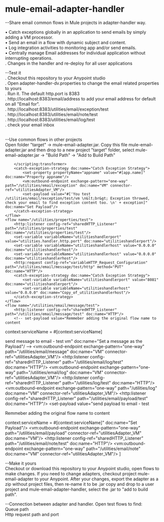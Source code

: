 # mule-email-adapter-handler

--Share email common flows in Mule projects in adapter-handler way.</br>

•	Catch exceptions globally in an application to send emails by simply adding a VM processor. </br>
•	Send an email in a flow with dynamic subject and content. </br>
•	Log integration activities to monitoring app and/or send emails. </br>
•	Centrally manage Email addresses for individual application without interrupting operations.</br>
.   Changes in the handler and re-deploy for all user applications</br>


--Test it</br>
. Checkout this repository to your Anypoint studio</br>
. Open adapter-handler-dv.properties to change the email related properties to yours</br>
. Run it. The default http.port is 8383</br>
. http://localhost:8383/email/address to add your email address for default on all "Email for".</br>
. http://localhost:8383/utilities/email/exception/test</br>
. http://localhost:8383/utilities/email/note/test</br>
. http://localhost:8383/utilities/email/log/test</br>
. check your email inbox</br><br/>

--Use common flows in other projects</br>
Open folder "target" -&gt; mule-email-adapter.jar. Copy this file mule-email-adapter.jar and then drop to a new project "target" folder, select mule-email-adapter.jar -&gt; "Build Path" -&gt; "Add to Build Path" <br/>


<![CDATA[
    <flow name="/utilities/email/exception/test">
        <http:listener config-ref="sharedHTTP_Listener" path="/utilities/email/exception/test" allowedMethods="GET" doc:name="/utilities/exception/test"/>
        <set-payload value="Kun Ji's test content as a payload." doc:name="Set test Payload"/>
        <scripting:transformer doc:name="throw exception">
            <scripting:script engine="JavaScript"><![CDATA[throw 'Throw a exception to test utilities-adapter VM \n';]]></scripting:script>
        </scripting:transformer>
        <catch-exception-strategy doc:name="Catch Exception Strategy">
            <set-property propertyName="appname" value="#[app.name]" doc:name="Property appname"/>
            <vm:outbound-endpoint exchange-pattern="one-way" path="/utilities/email/exception" doc:name="VM" connector-ref="utilitiesAdapter_VM"/>
            <set-payload value="#['You test /utilities/email/exception/test/vm \n&lt;br&gt; Exception throwed, check your email to find exception content too. \n' + exception]" doc:name="Set Payload"/>
        </catch-exception-strategy>
    </flow>
    <flow name="/utilities/properties/test">
        <http:listener config-ref="sharedHTTP_Listener" path="/utilities/properties/test" doc:name="/utilities/properties/test"/>
        <set-variable variableName="utilitieshandlerport" value="utilities.handler.http.port" doc:name="utilitieshandlerport"/>
        <set-variable variableName="utilitieshandlerhost" value="0.0.0.0" doc:name="utilitieshandlerhost"/>
        <set-variable variableName="utilitieshandlerhost" value="0.0.0.0" doc:name="utilitieshandlerhost"/>
        <http:request config-ref="variableHTTP_Request_Configuration" path="/utilities/email/message/test/http" method="PUT" doc:name="HTTP"/>
        <catch-exception-strategy doc:name="Catch Exception Strategy">
            <set-variable variableName="utilitieshandlerport" value="8081" doc:name="utilitieshandlerport"/>
            <set-variable variableName="utilitieshandlerhost" value="0.0.0.0" doc:name="Copy_of_utilitieshandlerhost"/>
        </catch-exception-strategy>
    </flow>
    <flow name="/utilities/email/message/test">
        <http:listener config-ref="sharedHTTP_Listener" path="/utilities/email/message/test" doc:name="HTTP"/>
        <!-- set-payload value="Remmeber adding the original flow name to content

context:serviceName = #[context:serviceName]

send message to email - test vm" doc:name="Set a message as the Payload"/ -->
        <vm:outbound-endpoint exchange-pattern="one-way" path="/utilities/email/message" doc:name="VM" connector-ref="utilitiesAdapter_VM"/>
    </flow>
    <flow name="/utilities/email/log/test">
        <http:listener config-ref="sharedHTTP_Listener" path="/utilities/email/log/test" doc:name="HTTP"/>
        <set-payload value="Test log payload to message email" doc:name="Set Payload"/>
        <vm:outbound-endpoint exchange-pattern="one-way" path="/utilities/email/log" doc:name="VM" connector-ref="utilitiesAdapter_VM"/>
    </flow>
    <flow name="/utilities/log/test">
        <http:listener config-ref="sharedHTTP_Listener" path="/utilities/log/test" doc:name="HTTP"/>
        <set-payload value="Test log payload" doc:name="Set a Payload"/>
        <vm:outbound-endpoint exchange-pattern="one-way" path="/utilities/log" doc:name="VM" connector-ref="utilitiesAdapter_VM"/>
    </flow>
    <flow name="/utilities/email/payload/test">
        <http:listener config-ref="sharedHTTP_Listener" path="/utilities/email/payload/test" doc:name="HTTP"/>
        <set-property propertyName="flowname" value="#[context:serviceName]" doc:name="Property flowname"/>
        <set-payload value="send payload to email - test

Remmeber adding the original flow name to content

context:serviceName = #[context:serviceName]" doc:name="Set Payload"/>
        <vm:outbound-endpoint exchange-pattern="one-way" path="/utilities/email/payload" connector-ref="utilitiesAdapter_VM" doc:name="VM"/>
    </flow>
    <flow name="/utilities/email/note/test">
        <http:listener config-ref="sharedHTTP_Listener" path="/utilities/email/note/test" doc:name="HTTP"/>
        <set-property propertyName="subject" value="Email subject test" doc:name="subject"/>
        <set-payload value="#['subject =' + message.outboundProperties.subject +'\n\n' + payload]" doc:name="Set Payload"/>
        <vm:outbound-endpoint exchange-pattern="one-way" path="/utilities/email/note" doc:name="VM" connector-ref="utilitiesAdapter_VM"/>
    </flow>
 ]

--Make it yours<br/>
Checkout or download this repository to your Anypoint studio, open flows to make changes. If you need to change adapters, checkout project mule-email-adapter to your
Anypoint. After your changes, export the adapter as a zip without project files, then re-name it to be .jar
copy and drop to a user project and mule-email-adapter-handler, select the .jar to "add to build path".</br>

--Connection between adapter and handler. Open test flows to find:</br>
Queue path</br>
Http request path and port</br>


